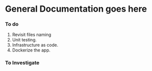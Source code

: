 # General Documentation goes here

### To do
1. Revisit files naming
2. Unit testing.
3. Infrastructure as code.
4. Dockerize the app.
### To Investigate
